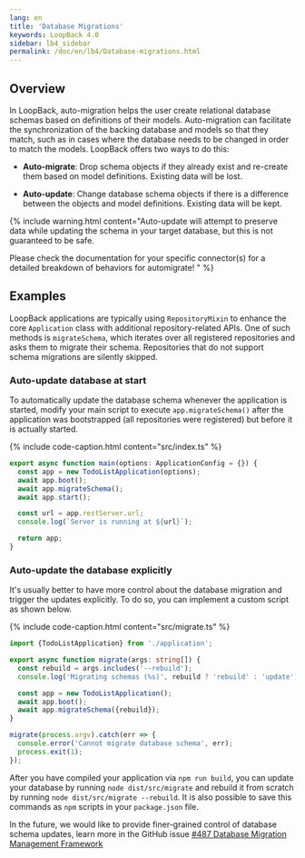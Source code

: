 ```yaml
---
lang: en
title: 'Database Migrations'
keywords: LoopBack 4.0
sidebar: lb4_sidebar
permalink: /doc/en/lb4/Database-migrations.html
---
```


## Overview

In LoopBack, auto-migration helps the user create relational database schemas
based on definitions of their models. Auto-migration can facilitate the
synchronization of the backing database and models so that they match, such as
in cases where the database needs to be changed in order to match the models.
LoopBack offers two ways to do this:

- **Auto-migrate**: Drop schema objects if they already exist and re-create them
  based on model definitions. Existing data will be lost.

- **Auto-update**: Change database schema objects if there is a difference
  between the objects and model definitions. Existing data will be kept.

{% include warning.html content="Auto-update will attempt to preserve data while
updating the schema in your target database, but this is not guaranteed to be
safe.

Please check the documentation for your specific connector(s) for a detailed
breakdown of behaviors for automigrate! " %}

## Examples

LoopBack applications are typically using `RepositoryMixin` to enhance the core
`Application` class with additional repository-related APIs. One of such methods
is `migrateSchema`, which iterates over all registered repositories and asks
them to migrate their schema. Repositories that do not support schema migrations
are silently skipped.

### Auto-update database at start

To automatically update the database schema whenever the application is started,
modify your main script to execute `app.migrateSchema()` after the application
was bootstrapped (all repositories were registered) but before it is actually
started.

{% include code-caption.html content="src/index.ts" %}

```ts
export async function main(options: ApplicationConfig = {}) {
  const app = new TodoListApplication(options);
  await app.boot();
  await app.migrateSchema();
  await app.start();

  const url = app.restServer.url;
  console.log(`Server is running at ${url}`);

  return app;
}
```

### Auto-update the database explicitly

It's usually better to have more control about the database migration and
trigger the updates explicitly. To do so, you can implement a custom script as
shown below.

{% include code-caption.html content="src/migrate.ts" %}

```ts
import {TodoListApplication} from './application';

export async function migrate(args: string[]) {
  const rebuild = args.includes('--rebuild');
  console.log('Migrating schemas (%s)', rebuild ? 'rebuild' : 'update');

  const app = new TodoListApplication();
  await app.boot();
  await app.migrateSchema({rebuild});
}

migrate(process.argv).catch(err => {
  console.error('Cannot migrate database schema', err);
  process.exit(1);
});
```

After you have compiled your application via `npm run build`, you can update
your database by running `node dist/src/migrate` and rebuild it from scratch by
running `node dist/src/migrate --rebuild`. It is also possible to save this
commands as `npm` scripts in your `package.json` file.

In the future, we would like to provide finer-grained control of database schema
updates, learn more in the GitHub issue
[#487 Database Migration Management Framework](https://github.com/strongloop/loopback-next/issues/487)
